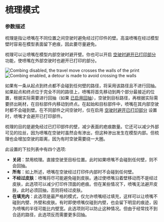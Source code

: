 梳理模式
====
### **参数描述**
梳理是指让喷嘴在不同位置之间空驶时避免经过打印件的壁。高温喷嘴在经过模型壁时容易在模型表面留下疤痕，因此要尽量避免。

梳理可以让喷嘴在模型内部空驶时避开壁。你也可以开启 [空驶时避开已打印部分](travel_avoid_other_parts.md) 功能，使喷嘴在外部空驶时也避开已打印的部分。

![Combing disabled, the travel move crosses the walls of the print](../images/retraction_combing_off.png)
![Combing enabled, a detour is made to avoid crossing the walls](../images/retraction_combing_on.png)

如果有一条从起点到终点都不会碰到任何壁的路径，将采用该路径且不进行回抽。如果起点和终点位于完全不同的路径上，喷嘴将首先移动到两个部分最接近的位置，根据实际需要进行回抽（如果 [已启用回抽](retraction_enable.md)），空驶到目标路径，再根据实际需要挤出耗材，在目标部件内移动到终点。在起始和目标部件中，喷嘴在其内部空驶时都不会碰到壁。在不同部件之间空驶时，仅在启用 [空驶时避开已打印部分](travel_avoid_other_parts.md) 设置时，喷嘴才会避开已打印部件。

梳理的目的是避免经过已打印部件的壁，减少表面的疤痕数量。它还可以减少外部可见的拉丝，因为喷嘴在空驶时虽然会有渗出，但这种渗出发生在模型内部。但梳理也会增加空驶的距离，因为有时空驶需要绕一大圈。

此设置的下拉列表中有四个选项:
* **关闭**：禁用梳理。直接空驶至目标位置。此时如果喷嘴不会碰到任何壁，则不会回抽。
* **所有**：如上所述，喷嘴在空驶经过打印件内部时不会碰到任何壁。
* **不经过皮肤**：喷嘴将尽可能避免碰到皮肤。通过使喷嘴沿着壁移动而不是经过皮肤，此选项可以减少打印件顶面的疤痕。但在某些情况下，喷嘴无法避开皮肤，此时必须回抽，否则将经过皮肤。
* **在填充内**：此选项是最严格的模式，仅允许喷嘴经过填充，这样可以让喷嘴不碰到内壁、外壁和皮肤。有时即使喷嘴仅碰到内壁，也会留下明显的痕迹，因为喷嘴的半径可能比内壁宽。此选项则可以防止这种情况。但由于经常找不到合适的路径，此选项反而需要更多回抽。